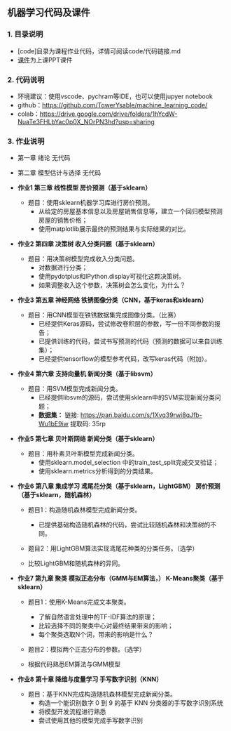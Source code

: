 ## 机器学习代码及课件

### 1. 目录说明

- [code]目录为课程作业代码，详情可阅读code/代码链接.md
- [课件]()为上课PPT课件

### 2. 代码说明

- 环境建议：使用vscode、pychram等IDE，也可以使用jupyer notebook
- github：https://github.com/TowerYsable/machine_learning_code/
- colab：https://drive.google.com/drive/folders/1hYcdW-NuaTe3FHLbYac0p0X_NOrPN3hd?usp=sharing

### 3. 作业说明

- 第一章 绪论                      无代码

- 第二章 模型估计与选择    无代码

- **作业1 第三章 线性模型              房价预测（基于sklearn）**

  - 题目：使用sklearn机器学习库进行房价预测。
    - 从给定的房屋基本信息以及房屋销售信息等，建立一个回归模型预测房屋的销售价格；
    - 使用matplotlib展示最终的预测结果与实际结果的对比。

- **作业2 第四章 决策树                  收入分类问题（基于sklearn）**

  - 题目：用决策树模型完成收入分类问题。
    - 对数据进行分类；
    - 使用pydotplus和IPython.display可视化这颗决策树。
    - 如果调整收入这个参数，决策树会怎么变化，为什么？

- **作业3 第五章 神经网络              铁锈图像分类（CNN，基于keras和sklearn）**

  - 题目：用CNN模型在铁锈数据集完成图像分类。（比赛）
    - 已经提供Keras源码，尝试修改卷积层的参数，写一份不同参数的报告；
    -  已提供训练的代码，尝试书写预测的代码（预测的数据可以来自训练集）；
    - 已经提供tensorflow的模型参考代码，改写keras代码（附加）。 

- **作业4 第六章 支持向量机          新闻分类（基于libsvm）**

  - 题目：用SVM模型完成新闻分类。
    -  已经提供libsvm的源码，尝试使用sklearn中的SVM实现新闻分类问题；
    - **数据集：** 链接: https://pan.baidu.com/s/1Xvq39rwi8qJfb-Wu1bE9iw    提取码: 35rp

- **作业5 第七章 贝叶斯网络          新闻分类（基于sklearn）**

  - 题目：用朴素贝叶斯模型完成新闻分类。
    - 使用sklearn.model_selection 中的train_test_split完成交叉验证；
    - 使用sklearn.metrics分析得到的分类结果。

- **作业6 第八章 集成学习             鸢尾花分类（基于sklearn，LightGBM）  房价预测（基于sklearn，随机森林）**

  - 题目1：构造随机森林模型完成新闻分类。

    - 已提供基础构造随机森林的代码，尝试比较随机森林和决策树的不同。

  - 题目2：用LightGBM算法实现鸢尾花种类的分类任务。（选学）
  - 比较LightGBM和随机森林的异同。
  
- **作业7 第九章 聚类                    模拟正态分布（GMM与EM算法，）  K-Means聚类（基于sklearn）**

  - 题目1：使用K-Means完成文本聚类。

    - 了解自然语言处理中的TF-IDF算法的原理；
    - 比较选择不同的聚类中心对最终结果带来的影响；
    - 每个聚类选取N个词，带来的影响是什么？

  - 题目2：模拟两个正态分布的参数。（选学）
  - 根据代码熟悉EM算法与GMM模型
  
- **作业8 第十章 降维与度量学习  手写数字识别（KNN）**

  - 题目：基于KNN完成构造随机森林模型完成新闻分类。
    - 构造一个能识别数字 0 到 9 的基于 KNN 分类器的手写数字识别系统
    - 将模型开发流程进行熟悉
    - 尝试使用其他的模型完成手写数字识别
